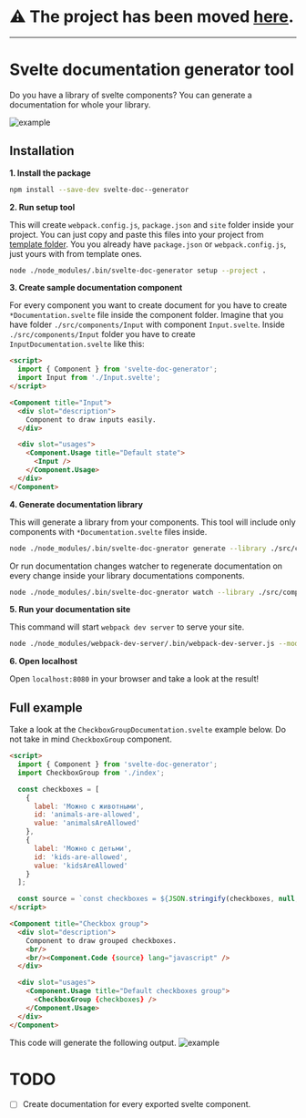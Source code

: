 # ⚠️ The project has been moved [here](https://github.com/gustarus/svelte-doc-generator).

---------------


# Svelte documentation generator tool
Do you have a library of svelte components?
You can generate a documentation for whole your library.

![example](doc/screenshots/component-input.png)

## Installation
**1. Install the package**

```bash
npm install --save-dev svelte-doc--generator
```

**2. Run setup tool**

This will create `webpack.config.js`, `package.json` and `site` folder inside your project.
You can just copy and paste this files into your project from [template folder](./template).
You you already have `package.json` or `webpack.config.js`, just yours with from template ones.
```bash
node ./node_modules/.bin/svelte-doc-generator setup --project .
```

**3. Create sample documentation component**

For every component you want to create document for you have to create `*Documentation.svelte` file inside the component folder.
Imagine that you have folder `./src/components/Input` with component `Input.svelte`.
Inside `./src/components/Input` folder you have to create `InputDocumentation.svelte` like this:

```html
<script>
  import { Component } from 'svelte-doc-generator';
  import Input from './Input.svelte';
</script>

<Component title="Input">
  <div slot="description">
    Component to draw inputs easily.
  </div>

  <div slot="usages">
    <Component.Usage title="Default state">
      <Input />
    </Component.Usage>
  </div>
</Component>
``` 

**4. Generate documentation library**

This will generate a library from your components.
This tool will include only components with `*Documentation.svelte` files inside.
```bash
node ./node_modules/.bin/svelte-doc-gnerator generate --library ./src/components --target ./site/library
```

Or run documentation changes watcher to regenerate documentation on every change inside your library documentations components.
```bash
node ./node_modules/.bin/svelte-doc-gnerator watch --library ./src/components --target ./site/library
```

**5. Run your documentation site**

This command will start `webpack dev server` to serve your site.
```bash
node ./node_modules/webpack-dev-server/.bin/webpack-dev-server.js --mode development
```

**6. Open localhost**

Open `localhost:8080` in your browser and take a look at the result!

## Full example
Take a look at the `CheckboxGroupDocumentation.svelte` example below.
Do not take in mind `CheckboxGroup` component.
```html
<script>
  import { Component } from 'svelte-doc-generator';
  import CheckboxGroup from './index';

  const checkboxes = [
    {
      label: 'Можно с животными',
      id: 'animals-are-allowed',
      value: 'animalsAreAllowed'
    },
    {
      label: 'Можно с детьми',
      id: 'kids-are-allowed',
      value: 'kidsAreAllowed'
    }
  ];

  const source = `const checkboxes = ${JSON.stringify(checkboxes, null, 2)};`;
</script>

<Component title="Checkbox group">
  <div slot="description">
    Component to draw grouped checkboxes.
    <br/>
    <br/><Component.Code {source} lang="javascript" />
  </div>

  <div slot="usages">
    <Component.Usage title="Default checkboxes group">
      <CheckboxGroup {checkboxes} />
    </Component.Usage>
  </div>
</Component>
```

This code will generate the following output.
![example](doc/screenshots/component-checkbox-group.png)

# TODO
- [ ] Create documentation for every exported svelte component.
